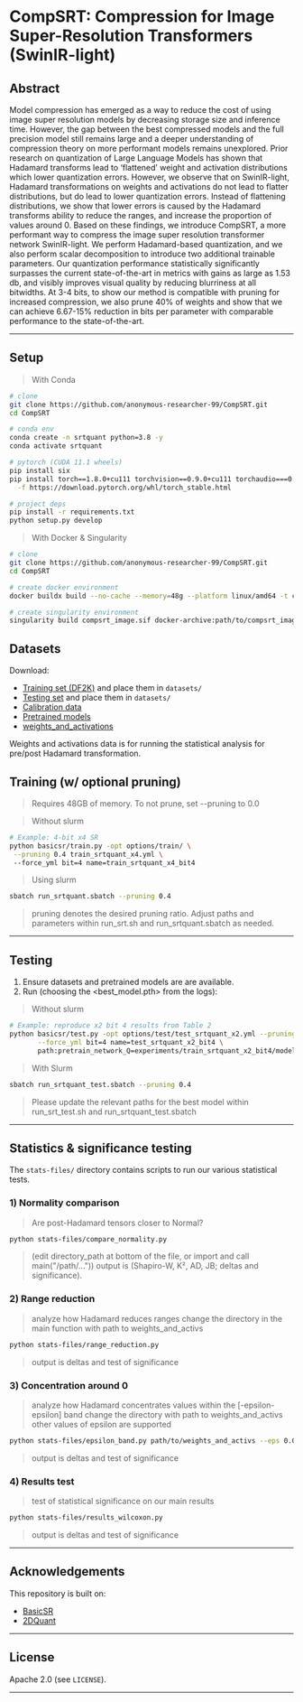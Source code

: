 # CompSRT: Compression for Image Super-Resolution Transformers (SwinIR-light)

## Abstract

Model compression has emerged as a way to reduce the cost of using image super resolution models by decreasing storage size and inference time. However, the gap between the best compressed models and the full precision model still remains large and a deeper understanding of compression theory on more performant models remains unexplored. Prior research on quantization of Large Language Models has shown that Hadamard transforms lead to ‘flattened’ weight and activation distributions which lower quantization errors. However, we observe that on SwinIR-light, Hadamard transformations on weights and activations do not lead to flatter distributions, but do lead to lower quantization errors. Instead of flattening distributions, we show that lower errors is caused by the Hadamard transforms ability to reduce the ranges, and increase the proportion of values around $0$. Based on these findings, we introduce CompSRT, a more performant way to compress the image super resolution transformer network SwinIR-light. We perform Hadamard-based quantization, and we also perform scalar decomposition to introduce two additional trainable parameters. Our quantization performance statistically significantly surpasses the current state-of-the-art in metrics with gains as large as 1.53 db, and visibly improves visual quality by reducing blurriness at all bitwidths. At $3$-$4$ bits, to show our method is compatible with pruning for increased compression, we also prune $40\%$ of weights and show that we can achieve $6.67$-$15\%$ reduction in bits per parameter with comparable performance to the state-of-the-art.  

---


## Setup 

> With Conda 

```bash
# clone
git clone https://github.com/anonymous-researcher-99/CompSRT.git
cd CompSRT

# conda env
conda create -n srtquant python=3.8 -y
conda activate srtquant

# pytorch (CUDA 11.1 wheels)
pip install six
pip install torch==1.8.0+cu111 torchvision==0.9.0+cu111 torchaudio===0.8.0 \
  -f https://download.pytorch.org/whl/torch_stable.html

# project deps
pip install -r requirements.txt
python setup.py develop
```
> With Docker & Singularity 

```bash
# clone
git clone https://github.com/anonymous-researcher-99/CompSRT.git
cd CompSRT

# create docker environment
docker buildx build --no-cache --memory=48g --platform linux/amd64 -t compsrt:image --output=type=docker,dest=compsrt_image.tar .

# create singularity environment 
singularity build compsrt_image.sif docker-archive:path/to/compsrt_image.tar
```

## Datasets
Download:

   * [Training set (DF2K)](https://drive.google.com/file/d/1TubDkirxl4qAWelfOnpwaSKoj3KLAIG4/view?usp=share_link) and place them in `datasets/`
   * [Testing set](https://drive.google.com/file/d/1yMbItvFKVaCT93yPWmlP3883XtJ-wSee/view?usp=sharing) and place them in `datasets/`
   * [Calibration data](https://drive.google.com/file/d/1UxgyQWrToZHxsMrPursuMBtyCcNjFwUA/view?usp=drive_link)  
   * [Pretrained models](https://drive.google.com/file/d/12g_64n-hhJJbvd6cpU7VakxruGRpzhP-/view?usp=drive_link) 
   * [weights_and_activations](https://drive.google.com/file/d/1S9Vi8IyjmCY3ymmanyEDSDVY7MHAHRm5/view?usp=share_link) 

Weights and activations data is for running the statistical analysis for pre/post Hadamard transformation. 


## Training (w/ optional pruning)
> Requires 48GB of memory.
> To not prune, set --pruning to 0.0  

> Without slurm 
```bash
# Example: 4-bit x4 SR
python basicsr/train.py -opt options/train/ \
 --pruning 0.4 train_srtquant_x4.yml \ 
 --force_yml bit=4 name=train_srtquant_x4_bit4
 ```
> Using slurm 
```bash
sbatch run_srtquant.sbatch --pruning 0.4 
 ```
>pruning denotes the desired pruning ratio. Adjust paths and parameters within run_srt.sh and run_srtquant.sbatch as needed.  
---

## Testing 

1. Ensure datasets and pretrained models are are available.
3. Run (choosing the <best_model.pth> from the logs):
> Without slurm 
   ```bash
   # Example: reproduce x2 bit 4 results from Table 2 
   python basicsr/test.py -opt options/test/test_srtquant_x2.yml --pruning 0.4\
          --force_yml bit=4 name=test_srtquant_x2_bit4 \
          path:pretrain_network_Q=experiments/train_srtquant_x2_bit4/models/<best_model.pth>
  ```
>With Slurm 
```bash
sbatch run_srtquant_test.sbatch --pruning 0.4
```
> Please update the relevant paths for the best model within run_srt_test.sh and run_srtquant_test.sbatch
---

## Statistics & significance testing

The `stats-files/` directory contains scripts to run our various statistical tests.

### 1) Normality comparison
> Are post-Hadamard tensors closer to Normal?
```bash
python stats-files/compare_normality.py
```
>(edit directory_path at bottom of the file, or import and call main("/path/..."))
> output is (Shapiro-W, K², AD, JB; deltas and significance).
### 2) Range reduction 
> analyze how Hadamard reduces ranges 
change the directory in the main function with path to weights_and_activs

```bash
python stats-files/range_reduction.py 
```
> output is deltas and test of significance

### 3) Concentration around 0 
>analyze how Hadamard concentrates values within the [-epsilon-epsilon] band
change the directory with path to weights_and_activs
other values of epsilon are supported 
```bash
python stats-files/epsilon_band.py path/to/weights_and_activs --eps 0.05 --by-type  
```
> output is deltas and test of significance

### 4) Results test  
> test of statistical significance on our main results 
```bash
python stats-files/results_wilcoxon.py 
```
> output is deltas and test of significance
---

## Acknowledgements

This repository is built on:

* [BasicSR](https://github.com/XPixelGroup/BasicSR)
* [2DQuant](https://github.com/Kai-Liu001/2DQuant)

---

## License

Apache 2.0 (see `LICENSE`).

---